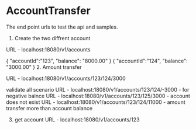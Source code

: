 # AccountTransfer

The end point urls to test the api and samples.

1. Create the two diffrent account

URL - localhost:18080/v1/accounts

{
    "accountId":"123",
    "balance": "8000.00"
}
{
    "accountId":"124",
    "balance": "3000.00"
}
2. Amount transfer

URL - localhost:18080/v1/accounts/123/124/3000

validate all scenario
URL - localhost:18080/v1/accounts/123/124/-3000 - for negative balnce
URL - localhost:18080/v1/accounts/123/125/3000 - account does not exist
URL - localhost:18080/v1/accounts/123/124/11000 - amount transfer more than account balance

3. get account
 URL - localhost:18080/v1/accounts/123
  
